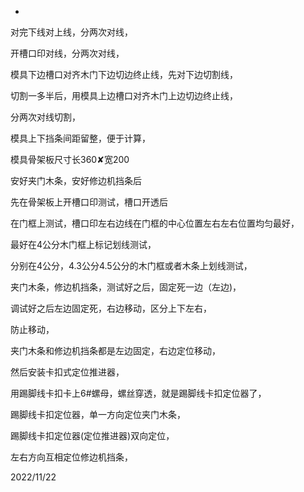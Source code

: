 *
对完下线对上线，分两次对线，

开槽口印对线，分两次对线，

模具下边槽口对齐木门下边切边终止线，先对下边切割线，

切割一多半后，用模具上边槽口对齐木门上边切边终止线，


分两次对线切割，

模具上下挡条间距留整，便于计算，

模具骨架板尺寸长360✘宽200

安好夹门木条，安好修边机挡条后


先在骨架板上开槽口印测试，槽口开透后

在门框上测试，槽口印左右边线在门框的中心位置左右左右位置均匀最好，

最好在4公分木门框上标记划线测试，


分别在4公分，4.3公分4.5公分的木门框或者木条上划线测试，


夹门木条，修边机挡条，测试好之后，固定死一边（左边)，


调试好之后左边固定死，右边移动，区分上下左右，

防止移动，



夹门木条和修边机挡条都是左边固定，右边定位移动，


然后安装卡扣式定位推进器，

用踢脚线卡扣卡上6#螺母，螺丝穿透，就是踢脚线卡扣定位器了，

踢脚线卡扣定位器，单一方向定位夹门木条，


踢脚线卡扣定位器(定位推进器)双向定位，


左右方向互相定位修边机挡条，



2022/11/22















